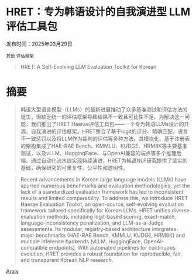 # HRET：专为韩语设计的自我演进型 LLM 评估工具包

发布时间：2025年03月29日

`其他` `评估框架`

> HRET: A Self-Evolving LLM Evaluation Toolkit for Korean

# 摘要

> 韩语大型语言模型（LLMs）的最新进展推动了众多基准测试和评估方法的诞生，但缺乏统一的评估框架导致结果不一致且可比性不足。为解决这一问题，我们推出了HRET Haerae评估工具包——一个专为韩语LLMs设计的开源、自我演进的评估框架。HRET整合了基于logit的评分、精确匹配、语言不一致惩罚以及将LLM作为裁判的评估等多种方法。其模块化、基于注册表的架构集成了HAE-RAE Bench、KMMLU、KUDGE、HRM8K等主要基准测试，以及vLLM、HuggingFace、与OpenAI兼容的端点等多个推理后端。通过自动化流水线实现持续演进，HRET为韩语NLP研究提供了坚实的基础，确保研究的可重复性、公平性和透明性。

> Recent advancements in Korean large language models (LLMs) have spurred numerous benchmarks and evaluation methodologies, yet the lack of a standardized evaluation framework has led to inconsistent results and limited comparability. To address this, we introduce HRET Haerae Evaluation Toolkit, an open-source, self-evolving evaluation framework tailored specifically for Korean LLMs. HRET unifies diverse evaluation methods, including logit-based scoring, exact-match, language-inconsistency penalization, and LLM-as-a-Judge assessments. Its modular, registry-based architecture integrates major benchmarks (HAE-RAE Bench, KMMLU, KUDGE, HRM8K) and multiple inference backends (vLLM, HuggingFace, OpenAI-compatible endpoints). With automated pipelines for continuous evolution, HRET provides a robust foundation for reproducible, fair, and transparent Korean NLP research.

[Arxiv](https://arxiv.org/abs/2503.22968)